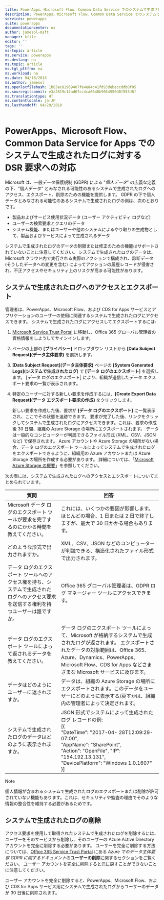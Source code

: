 ```yaml
---
title: PowerApps、Microsoft Flow、Common Data Service でのシステムで生成されたログに対する DSR への対応 | Microsoft Docs
description: PowerApps、Microsoft Flow、Common Data Service でのシステムで生成されたログに対する DSR への対応
services: powerapps
suite: powerapps
documentationcenter: na
author: jamesol-msft
manager: kfile
editor: ''
tags: ''
ms-topic: article
ms.service: powerapps
ms.devlang: na
ms.topic: article
ms.tgt_pltfrm: na
ms.workload: na
ms.date: 04/18/2018
ms.author: jamesol
ms.openlocfilehash: 1b85ac81969407fe4e84c41fd93debeccddb0f05
ms.sourcegitcommit: e3a2819c14ad67cc4ca6640b9064550d0f553d8f
ms.translationtype: HT
ms.contentlocale: ja-JP
ms.lasthandoff: 04/20/2018
---
```

# <a name="responding-to-dsr-requests-for-system-generated-logs-in-powerapps-microsoft-flow-and-common-data-service-for-apps"></a>PowerApps、Microsoft Flow、Common Data Service for Apps でのシステムで生成されたログに対する DSR 要求への対応
Microsoft は、一般データ保護規制 (GDPR) による "*個人データ*" の広義な定義の下、"個人データ" とみなされる可能性のあるシステムで生成されたログへのアクセス、エクスポート、削除のための機能を提供します。 GDPR の下で個人データとみなされる可能性のあるシステムで生成されたログの例は、次のとおりです。
* 製品およびサービス使用状況データ (ユーザー アクティビティ ログなど)
* ユーザーの検索要求とクエリのデータ
* システム機能、またはユーザーや他のシステムによるやり取りの生成物として、製品およびサービスによって生成されるデータ

システムで生成されたログのデータの制限または修正のための機能はサポートされていないことに注意してください。 システムで生成されたログのデータは、Microsoft クラウド内で実行される実際のアクションで構成され、診断データ (そうしたデータへの変更を含む) によってアクションの履歴レコードが侵害され、不正アクセスやセキュリティ上のリスクが高まる可能性があります。

## <a name="accessing-and-exporting-system-generated-logs"></a>システムで生成されたログへのアクセスとエクスポート
管理者は、PowerApps、Microsoft Flow、および CDS for Apps サービスとアプリケーションのユーザーの使用に関連するシステムで生成されたログにアクセスできます。 システムで生成されたログにアクセスしてエクスポートするには:

1. [Microsoft Service Trust Portal](https://servicetrust.microsoft.com/) に移動し、Office 365 グローバル管理者の資格情報をしようしてサインインします。

2. ページの上部の **[プライバシー]** ドロップダウン リストから **[Data Subject Request]\(データ主体要求\)** を選択します。

3. **[Data Subject Request]\(データ主体要求\)** ページの **[System Generated Logs]\(システムで生成されたログ\)** で **[データ ログのエクスポート]** を選択します。 [データ ログのエクスポート] により、組織が送信したデータ エクスポート要求の一覧が表示されます。

4. 特定のユーザーに対する新しい要求を作成するには、**[Create Export Data Request]\(データ エクスポート要求の作成\)** をクリックします。

    新しい要求を作成した後、要求が **[データ ログのエクスポート]** に一覧表示され、ここでその状態を追跡できます。 要求が完了した後、リンクをクリックしてシステムで生成されたログにアクセスできます。これは、要求の作成後 30 日間、組織の Azure Storage の場所にエクスポートされます。 データは一般的なコンピューターが判読できるファイル形式 (XML、CSV、JSON など) で保存されます。 Azure アカウントや Azure Storage の場所がない場合、データ ログのエクスポート ツールによってシステムで生成されたログをエクスポートできるように、組織用の Azure アカウントまたは Azure Storage の場所を作成する必要があります。 詳細については、「[Microsoft Azure Storage の概要](https://docs.microsoft.com/azure/storage/common/storage-introduction)」を参照してください。

次の表には、システムで生成されたログへのアクセスとエクスポートについてまとめられています。

| 質問 | 回答 |
| --- | --- |
| Microsoft データ ログのエクスポート ツールが要求を完了するのにかかる時間を教えてください。 |    これには、いくつかの要因が影響します。 ほとんどの場合、1 日または 2 日で終了しますが、最大で 30 日かかる場合もあります。
| どのような形式で出力されますか。 | XML、CSV、JSON などのコンピューターが判読できる、構造化されたファイル形式で出力されます。
| データ ログのエクスポート ツールへのアクセス権を持ち、システムで生成されたログへのアクセス要求を送信する権利を持つユーザーは誰ですか。 | Office 365 グローバル管理者は、GDPR ログ マネージャー ツールにアクセスできます。
| データ ログのエクスポート ツールによって返されるデータを教えてください。 | データ ログのエクスポート ツールによって、Microsoft が格納するシステムで生成されたログが返されます。 エクスポートされたデータの対象範囲は、Office 365、Azure、Dynamics、PowerApps、Microsoft Flow、CDS for Apps などさまざまな Microsoft サービスに及びます。
| データはどのようにユーザーに返されますか。 |   データは、組織の Azure Storage の場所にエクスポートされます。このデータをユーザーにどのように表示する/戻すかは、組織内の管理者によって決定されます。
| システムで生成されたログのデータはどのように表示されますか。 |  JSON 形式でシステムによって生成されたログ レコードの例: <br> [{ <br>"DateTime": "2017-04- 28T12:09:29-07:00",  <br> "AppName": "SharePoint", <br> "Action": "OpenFile", "IP": "154.192.13.131", <br> "DevicePlatform": "Windows 1.0.1607" <br>}]

> [!NOTE]
>  個人情報が含まれるシステムで生成されたログのエクスポートまたは削除が許可されていない機能もあります。これは、セキュリティや監査の理由でそのような情報の整合性を維持する必要があるためです。
>
>

## <a name="deleting-system-generated-logs"></a>システムで生成されたログの削除
アクセス要求を使用して取得されたシステムで生成されたログを削除するには、ユーザーをそのサービスから削除し、そのユーザーの Azure Active Directory アカウントを完全に削除する必要があります。 ユーザーを完全に削除する方法については、[Office 365 Service Trust Portal](https://servicetrust.microsoft.com/ViewPage/GDPRDSR) にある *Azure でのデータ主体要求 GDPR に関するドキュメント*の**ユーザーの削除**に関するセクションをご覧ください。 ユーザー アカウントを完全に削除すると元に戻すことができないことに注意してください。

ユーザー アカウントを完全に削除すると、PowerApps、Microsoft Flow、および CDS for Apps サービス用にシステムで生成されたログからユーザーのデータが 30 日後に削除されます。
